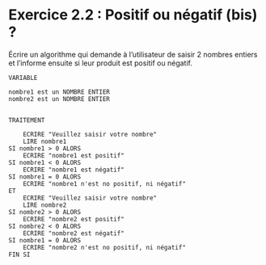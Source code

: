 # Exercice 2.2 : Positif ou négatif (bis) ?

Écrire un algorithme qui demande à l’utilisateur de saisir 2 nombres entiers et l’informe ensuite si leur produit est positif ou négatif.


```
VARIABLE

nombre1 est un NOMBRE ENTIER
nombre2 est un NOMBRE ENTIER


TRAITEMENT

    ECRIRE "Veuillez saisir votre nombre"
    LIRE nombre1
SI nombre1 > 0 ALORS
    ECRIRE "nombre1 est positif"
SI nombre1 < 0 ALORS
    ECRIRE "nombre1 est négatif"
SI nombre1 = 0 ALORS
    ECRIRE "nombre1 n'est no positif, ni négatif"
ET
    ECRIRE "Veuillez saisir votre nombre" 
    LIRE nombre2
SI nombre2 > 0 ALORS
    ECRIRE "nombre2 est positif"
SI nombre2 < 0 ALORS
    ECRIRE "nombre2 est négatif"
SI nombre1 = 0 ALORS
    ECRIRE "nombre2 n'est no positif, ni négatif"
FIN SI
```